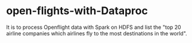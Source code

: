 # open-flights-with-Dataproc
It is to process Openflight data with Spark on HDFS and list the "top 20 airline companies which airlines fly to the most destinations in the world".
